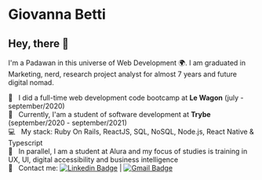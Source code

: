 # Giovanna Betti

## Hey, there 👋

I'm a Padawan in this universe of Web Development 🌍.
I am graduated in Marketing, nerd, research project analyst for almost 7 years and future digital nomad.

 :rocket:  &nbsp; I did a full-time web development code bootcamp at **Le Wagon** (july - september/2020)
 <br/> :green_heart: &nbsp; Currently, I'am a student of software development at **Trybe** (september/2020 - september/2021)
 <br/> :computer: &nbsp; My stack: Ruby On Rails, ReactJS, SQL, NoSQL, Node.js, React Native & Typescript
 <br/> 💬  &nbsp; In parallel, I am a student at Alura and my focus of studies is training in UX, UI, digital accessibility and business intelligence
 <br/> :email: &nbsp; Contact me: [![Linkedin Badge](https://img.shields.io/badge/-GiovannaBetti-blue?style=flat-square&logo=Linkedin&logoColor=white&link=https://www.linkedin.com/in/giovannabetti/)](https://www.linkedin.com/in/giovannabetti/) 
| 
[![Gmail Badge](https://img.shields.io/badge/-giovannabetti@gmail.com-c14438?style=flat-square&logo=Gmail&logoColor=white&link=mailto:giovannabetti@gmail.com)](mailto:giovannabetti@gmail.com)
